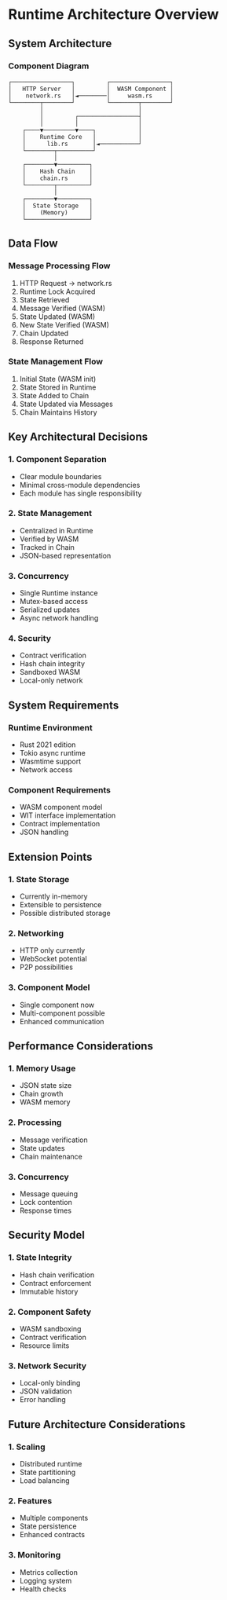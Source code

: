# Runtime Architecture Overview

## System Architecture

### Component Diagram
```
┌─────────────────┐         ┌─────────────────┐
│   HTTP Server   │         │  WASM Component │
│    network.rs   │◄────────│     wasm.rs     │
└────────┬────────┘         └────────┬────────┘
         │                           │
         │         ┌─────────────────┤
         │         │                 │
    ┌────▼─────────▼────┐            │
    │    Runtime Core   │            │
    │      lib.rs       │◄───────────┘
    └────────┬──────────┘
             │
    ┌────────▼─────────┐
    │    Hash Chain    │
    │    chain.rs      │
    └────────┬─────────┘
             │
    ┌────────▼─────────┐
    │  State Storage   │
    │    (Memory)      │
    └──────────────────┘
```

## Data Flow

### Message Processing Flow
1. HTTP Request → network.rs
2. Runtime Lock Acquired
3. State Retrieved
4. Message Verified (WASM)
5. State Updated (WASM)
6. New State Verified (WASM)
7. Chain Updated
8. Response Returned

### State Management Flow
1. Initial State (WASM init)
2. State Stored in Runtime
3. State Added to Chain
4. State Updated via Messages
5. Chain Maintains History

## Key Architectural Decisions

### 1. Component Separation
- Clear module boundaries
- Minimal cross-module dependencies
- Each module has single responsibility

### 2. State Management
- Centralized in Runtime
- Verified by WASM
- Tracked in Chain
- JSON-based representation

### 3. Concurrency
- Single Runtime instance
- Mutex-based access
- Serialized updates
- Async network handling

### 4. Security
- Contract verification
- Hash chain integrity
- Sandboxed WASM
- Local-only network

## System Requirements

### Runtime Environment
- Rust 2021 edition
- Tokio async runtime
- Wasmtime support
- Network access

### Component Requirements
- WASM component model
- WIT interface implementation
- Contract implementation
- JSON handling

## Extension Points

### 1. State Storage
- Currently in-memory
- Extensible to persistence
- Possible distributed storage

### 2. Networking
- HTTP only currently
- WebSocket potential
- P2P possibilities

### 3. Component Model
- Single component now
- Multi-component possible
- Enhanced communication

## Performance Considerations

### 1. Memory Usage
- JSON state size
- Chain growth
- WASM memory

### 2. Processing
- Message verification
- State updates
- Chain maintenance

### 3. Concurrency
- Message queuing
- Lock contention
- Response times

## Security Model

### 1. State Integrity
- Hash chain verification
- Contract enforcement
- Immutable history

### 2. Component Safety
- WASM sandboxing
- Contract verification
- Resource limits

### 3. Network Security
- Local-only binding
- JSON validation
- Error handling

## Future Architecture Considerations

### 1. Scaling
- Distributed runtime
- State partitioning
- Load balancing

### 2. Features
- Multiple components
- State persistence
- Enhanced contracts

### 3. Monitoring
- Metrics collection
- Logging system
- Health checks
